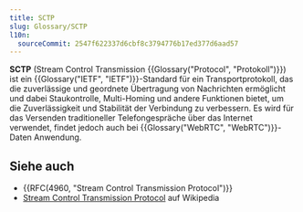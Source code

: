 ```yaml
---
title: SCTP
slug: Glossary/SCTP
l10n:
  sourceCommit: 2547f622337d6cbf8c3794776b17ed377d6aad57
---
```


**SCTP** (Stream Control Transmission {{Glossary("Protocol", "Protokoll")}}) ist ein {{Glossary("IETF", "IETF")}}-Standard für ein Transportprotokoll, das die zuverlässige und geordnete Übertragung von Nachrichten ermöglicht und dabei Staukontrolle, Multi-Homing und andere Funktionen bietet, um die Zuverlässigkeit und Stabilität der Verbindung zu verbessern. Es wird für das Versenden traditioneller Telefongespräche über das Internet verwendet, findet jedoch auch bei {{Glossary("WebRTC", "WebRTC")}}-Daten Anwendung.

## Siehe auch

- {{RFC(4960, "Stream Control Transmission Protocol")}}
- [Stream Control Transmission Protocol](https://en.wikipedia.org/wiki/Stream_Control_Transmission_Protocol) auf Wikipedia
